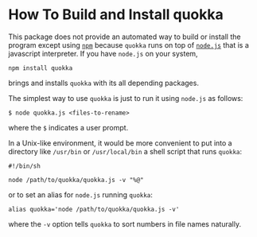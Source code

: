 How To Build and Install quokka
===============================

This package does not provide an automated way to build or install the program
except using [`npm`](http://npmjs.org/package/quokka) because `quokka` runs on
top of [`node.js`](http://nodejs.org) that is a javascript interpreter. If you
have `node.js` on your system,

    npm install quokka

brings and installs `quokka` with its all depending packages.

The simplest way to use `quokka` is just to run it using `node.js` as follows:

    $ node quokka.js <files-to-rename>

where the `$` indicates a user prompt.

In a Unix-like environment, it would be more convenient to put into a
directory like `/usr/bin` or `/usr/local/bin` a shell script that runs
`quokka`:

    #!/bin/sh

    node /path/to/quokka/quokka.js -v "%@"

or to set an alias for `node.js` running `quokka`:

    alias quokka='node /path/to/quokka/quokka.js -v'

where the `-v` option tells `quokka` to sort numbers in file names naturally.
